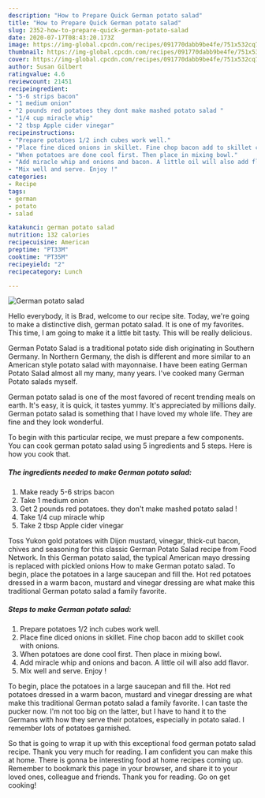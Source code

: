 ```yaml
---
description: "How to Prepare Quick German potato salad"
title: "How to Prepare Quick German potato salad"
slug: 2352-how-to-prepare-quick-german-potato-salad
date: 2020-07-17T08:43:20.173Z
image: https://img-global.cpcdn.com/recipes/091770dabb9be4fe/751x532cq70/german-potato-salad-recipe-main-photo.jpg
thumbnail: https://img-global.cpcdn.com/recipes/091770dabb9be4fe/751x532cq70/german-potato-salad-recipe-main-photo.jpg
cover: https://img-global.cpcdn.com/recipes/091770dabb9be4fe/751x532cq70/german-potato-salad-recipe-main-photo.jpg
author: Susan Gilbert
ratingvalue: 4.6
reviewcount: 21451
recipeingredient:
- "5-6 strips bacon"
- "1 medium onion"
- "2 pounds red potatoes they dont make mashed potato salad "
- "1/4 cup miracle whip"
- "2 tbsp Apple cider vinegar"
recipeinstructions:
- "Prepare potatoes 1/2 inch cubes work well."
- "Place fine diced onions in skillet. Fine chop bacon add to skillet cook with onions."
- "When potatoes are done cool first. Then place in mixing bowl."
- "Add miracle whip and onions and bacon. A little oil will also add flavor."
- "Mix well and serve. Enjoy !"
categories:
- Recipe
tags:
- german
- potato
- salad

katakunci: german potato salad 
nutrition: 132 calories
recipecuisine: American
preptime: "PT33M"
cooktime: "PT35M"
recipeyield: "2"
recipecategory: Lunch

---
```



![German potato salad](https://img-global.cpcdn.com/recipes/091770dabb9be4fe/751x532cq70/german-potato-salad-recipe-main-photo.jpg)

Hello everybody, it is Brad, welcome to our recipe site. Today, we're going to make a distinctive dish, german potato salad. It is one of my favorites. This time, I am going to make it a little bit tasty. This will be really delicious.

German Potato Salad is a traditional potato side dish originating in Southern Germany. In Northern Germany, the dish is different and more similar to an American style potato salad with mayonnaise. I have been eating German Potato Salad almost all my many, many years. I&#39;ve cooked many German Potato salads myself.

German potato salad is one of the most favored of recent trending meals on earth. It's easy, it is quick, it tastes yummy. It's appreciated by millions daily. German potato salad is something that I have loved my whole life. They are fine and they look wonderful.


To begin with this particular recipe, we must prepare a few components. You can cook german potato salad using 5 ingredients and 5 steps. Here is how you cook that.

<!--inarticleads1-->

##### The ingredients needed to make German potato salad:

1. Make ready 5-6 strips bacon
1. Take 1 medium onion
1. Get 2 pounds red potatoes. they don&#39;t make mashed potato salad !
1. Take 1/4 cup miracle whip
1. Take 2 tbsp Apple cider vinegar


Toss Yukon gold potatoes with Dijon mustard, vinegar, thick-cut bacon, chives and seasoning for this classic German Potato Salad recipe from Food Network. In this German potato salad, the typical American mayo dressing is replaced with pickled onions How to make German potato salad. To begin, place the potatoes in a large saucepan and fill the. Hot red potatoes dressed in a warm bacon, mustard and vinegar dressing are what make this traditional German potato salad a family favorite. 

<!--inarticleads2-->

##### Steps to make German potato salad:

1. Prepare potatoes 1/2 inch cubes work well.
1. Place fine diced onions in skillet. Fine chop bacon add to skillet cook with onions.
1. When potatoes are done cool first. Then place in mixing bowl.
1. Add miracle whip and onions and bacon. A little oil will also add flavor.
1. Mix well and serve. Enjoy !


To begin, place the potatoes in a large saucepan and fill the. Hot red potatoes dressed in a warm bacon, mustard and vinegar dressing are what make this traditional German potato salad a family favorite. I can taste the pucker now. I&#39;m not too big on the latter, but I have to hand it to the Germans with how they serve their potatoes, especially in potato salad. I remember lots of potatoes garnished. 

So that is going to wrap it up with this exceptional food german potato salad recipe. Thank you very much for reading. I am confident you can make this at home. There is gonna be interesting food at home recipes coming up. Remember to bookmark this page in your browser, and share it to your loved ones, colleague and friends. Thank you for reading. Go on get cooking!

